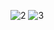 ![2](https://user-images.githubusercontent.com/5735500/153655100-f553128a-4359-4479-8800-42c82e10289c.png)
![3](https://user-images.githubusercontent.com/5735500/153655107-a2afbf0c-9fa0-40f7-8295-19bb53e2c7e7.png)
